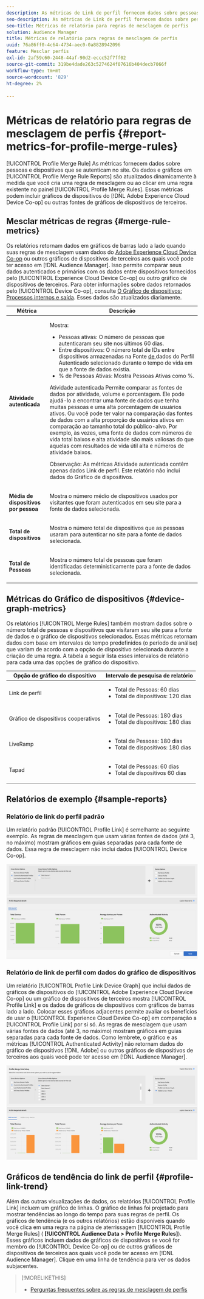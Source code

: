```yaml
---
description: As métricas de Link de perfil fornecem dados sobre pessoas e dispositivos que se autenticam no site. Os dados e gráficos no Link de perfil são atualizados dinamicamente ao criar regras de mesclagem ou ao clicar em uma regra existente no painel Regras de mesclagem de perfil . Essas métricas podem incluir gráficos de dispositivos do Adobe Experience Cloud Device Co-op ou de outras fontes de gráficos de dispositivos de terceiros.
seo-description: As métricas de Link de perfil fornecem dados sobre pessoas e dispositivos que se autenticam no site. Os dados e gráficos no Link de perfil são atualizados dinamicamente ao criar regras de mesclagem ou ao clicar em uma regra existente no painel Regras de mesclagem de perfil . Essas métricas podem incluir gráficos de dispositivos do Adobe Experience Cloud Device Co-op ou de outras fontes de gráficos de dispositivos de terceiros.
seo-title: Métricas de relatório para regras de mesclagem de perfis
solution: Audience Manager
title: Métricas de relatório para regras de mesclagem de perfis
uuid: 76a86ff0-4c64-4734-aec0-0a8828942096
feature: Mesclar perfis
exl-id: 2af59c60-2448-44af-90d2-eccc52f7ff02
source-git-commit: 319be4dade263c5274624f07616b404decb7066f
workflow-type: tm+mt
source-wordcount: '829'
ht-degree: 2%

---
```


# Métricas de relatório para regras de mesclagem de perfis {#report-metrics-for-profile-merge-rules}

[!UICONTROL Profile Merge Rule] As métricas fornecem dados sobre pessoas e dispositivos que se autenticam no site. Os dados e gráficos em [!UICONTROL Profile Merge Rule Reports] são atualizados dinamicamente à medida que você cria uma regra de mesclagem ou ao clicar em uma regra existente no painel [!UICONTROL Profile Merge Rules]. Essas métricas podem incluir gráficos de dispositivos do [!DNL Adobe Experience Cloud Device Co-op] ou outras fontes de gráficos de dispositivos de terceiros.

## Mesclar métricas de regras {#merge-rule-metrics}

Os relatórios retornam dados em gráficos de barras lado a lado quando suas regras de mesclagem usam dados do [Adobe Experience Cloud Device Co-op](https://experienceleague.adobe.com/docs/device-co-op/using/about/overview.html) ou outros gráficos de dispositivos de terceiros aos quais você pode ter acesso em [!DNL Audience Manager]. Isso permite comparar seus dados autenticados e primários com os dados entre dispositivos fornecidos pelo [!UICONTROL Experience Cloud Device Co-op] ou outro gráfico de dispositivos de terceiros. Para obter informações sobre dados retornados pelo [!UICONTROL Device Co-op], consulte [O Gráfico de dispositivos: Processos internos e saída](https://experienceleague.adobe.com/docs/device-co-op/using/device-graph/device-graph-overview.html). Esses dados são atualizados diariamente.

<table id="table_A7FB2F9804F84AC8A6DD05C0E6EE7555"> 
 <thead> 
  <tr> 
   <th colname="col1" class="entry"> Métrica </th> 
   <th colname="col2" class="entry"> Descrição </th> 
  </tr> 
 </thead>
 <tbody> 
  <tr> 
   <td colname="col1"> <p> <b><span class="wintitle"> Atividade autenticada</span></b> </p> </td> 
   <td colname="col2"> <p>Mostra: </p> 
    <ul id="ul_7F7373919A4A49028EF4BF7B28D9F8E9"> 
     <li id="li_FE2F93C496D64ED8928B3E522C9585EA"> <span class="wintitle"> Pessoas</span> ativas: O número de pessoas que autenticaram seu site nos últimos 60 dias. </li> 
     <li id="li_60CFD26EE68B442683C0ED5FED1A79C8"> <span class="wintitle"> Entre dispositivos</span>: O número total de  <a href="merge-rules-start.md#create-data-source"> </a> IDs entre dispositivos armazenadas na Fonte  <a href="https://experienceleague.adobe.com/docs/audience-manager/user-guide/features/data-sources/manage-datasources.html"> de </a> dados do Perfil  <a href="merge-rule-definitions.md">  </a> Autenticado selecionado durante o tempo de vida em que a fonte de dados existia. </li> 
     <li id="li_F2F07B6A326C4A18B79A0CF2C47D9677"> <span class="wintitle"> % de Pessoas</span> Ativas: Mostra  <span class="wintitle"> Pessoas Ativas </span> como %. </li> 
    </ul> <p> <span class="wintitle"> Atividade </span> autenticada Permite comparar as fontes de dados por atividade, volume e porcentagem. Ele pode ajudá-lo a encontrar uma fonte de dados que tenha muitas pessoas e uma alta porcentagem de usuários ativos. Ou você pode ter valor na comparação das fontes de dados com a alta proporção de usuários ativos em comparação ao tamanho total do público-alvo. Por exemplo, às vezes, uma fonte de dados com números de vida total baixos e alta atividade são mais valiosas do que aquelas com resultados de vida útil alta e números de atividade baixos. </p> <p> <p>Observação: As métricas <span class="wintitle"> Atividade autenticada</span> contêm apenas dados <span class="wintitle"> Link de perfil</span>. Este relatório não inclui dados do <span class="wintitle"> Gráfico de dispositivos</span>. </p> </p> </td> 
  </tr> 
  <tr> 
   <td colname="col1"> <p> <b><span class="wintitle"> Média de dispositivos por pessoa</span></b> </p> </td> 
   <td colname="col2"> <p> Mostra o número médio de dispositivos usados por visitantes que foram autenticados em seu site para a fonte de dados selecionada. </p> </td> 
  </tr> 
  <tr> 
   <td colname="col1"> <p> <b><span class="wintitle"> Total de dispositivos</span></b> </p> </td> 
   <td colname="col2"> <p>Mostra o número total de dispositivos que as pessoas usaram para autenticar no site para a fonte de dados selecionada. </p> </td> 
  </tr> 
  <tr> 
   <td colname="col1"> <p> <b><span class="wintitle"> Total de Pessoas</span></b> </p> </td> 
   <td colname="col2"> <p>Mostra o número total de pessoas que foram identificadas deterministicamente para a fonte de dados selecionada. </p> </td> 
  </tr> 
 </tbody> 
</table>

## Métricas do Gráfico de dispositivos {#device-graph-metrics}

Os relatórios [!UICONTROL Merge Rules] também mostram dados sobre o número total de pessoas e dispositivos que visitaram seu site para a fonte de dados e o gráfico de dispositivos selecionados. Essas métricas retornam dados com base em intervalos de tempo predefinidos (o período de análise) que variam de acordo com a opção de dispositivo selecionada durante a criação de uma regra. A tabela a seguir lista esses intervalos de relatório para cada uma das opções de gráfico do dispositivo.

<table id="table_038983EBC71F4A55BBCA99212AC5DEE6"> 
 <thead> 
  <tr> 
   <th colname="col1" class="entry"> Opção de gráfico do dispositivo </th> 
   <th colname="col2" class="entry"> Intervalo de pesquisa de relatório </th> 
  </tr>
 </thead>
 <tbody> 
  <tr> 
   <td colname="col1"> <p><span class="wintitle"> Link de perfil</span> </p> </td> 
   <td colname="col2"> <p> 
     <ul id="ul_B2FF2341573840549FFB96579F537082"> 
      <li id="li_B37323C2F2434F41B407500AC5C15447">Total de Pessoas: 60 dias </li> 
      <li id="li_08D911224A60418BBB3CFB4E70CE73D4">Total de dispositivos: 120 dias </li> 
     </ul> </p> </td> 
  </tr> 
  <tr> 
   <td colname="col1"> <p><span class="wintitle"> Gráfico de dispositivos cooperativos</span> </p> </td> 
   <td colname="col2"> <p> 
     <ul id="ul_64AD1DD89DF64703B70B973A463BA020"> 
      <li id="li_D7D3A3871F434CBFA71BE8929EB41648">Total de Pessoas: 180 dias </li> 
      <li id="li_125D387986B2463EB310203CE5857EDA">Total de dispositivos: 180 dias </li> 
     </ul> </p> </td> 
  </tr> 
  <tr> 
   <td colname="col1"> <p><span class="wintitle"> LiveRamp</span> </p> </td> 
   <td colname="col2"> <p> 
     <ul id="ul_2772F3AD7E1440789B635794ECDE8DFB"> 
      <li id="li_1432363829D64615B1D349A3722D6268">Total de Pessoas: 180 dias </li> 
      <li id="li_D5C0E3CE92524B54BBD36C73A326292B">Total de dispositivos: 180 dias </li> 
     </ul> </p> </td> 
  </tr> 
  <tr> 
   <td colname="col1"> <p><span class="wintitle"> Tapad</span> </p> </td> 
   <td colname="col2"> <p> 
     <ul id="ul_274529DB58E6442E95C6AD89BECB1362"> 
      <li id="li_67102211A72A4E47AACFE5E369793C17">Total de Pessoas: 60 dias </li> 
      <li id="li_3E8F3DA6A7B5487895A626674DA363A5">Total de dispositivos 60 dias </li> 
     </ul> </p> </td> 
  </tr> 
 </tbody> 
</table>

## Relatórios de exemplo {#sample-reports}

### Relatório de link do perfil padrão

Um relatório padrão [!UICONTROL Profile Link] é semelhante ao seguinte exemplo. As regras de mesclagem que usam várias fontes de dados (até 3, no máximo) mostram gráficos em guias separadas para cada fonte de dados. Essa regra de mesclagem não inclui dados [!UICONTROL Device Co-op].

![](assets/profile-link-metrics.png)

### Relatório de link de perfil com dados do gráfico de dispositivos

Um relatório [!UICONTROL Profile Link Device Graph] que inclui dados de gráficos de dispositivos do [!UICONTROL Adobe Experience Cloud Device Co-op] ou um gráfico de dispositivos de terceiros mostra [!UICONTROL Profile Link] e os dados de gráficos de dispositivos com gráficos de barras lado a lado. Colocar esses gráficos adjacentes permite avaliar os benefícios de usar o [!UICONTROL Experience Cloud Device Co-op] em comparação a [!UICONTROL Profile Link] por si só. As regras de mesclagem que usam várias fontes de dados (até 3, no máximo) mostram gráficos em guias separadas para cada fonte de dados. Como lembrete, o gráfico e as métricas [!UICONTROL Authenticated Activity] não retornam dados do gráfico de dispositivos [!DNL Adobe] ou outros gráficos de dispositivos de terceiros aos quais você pode ter acesso em [!DNL Audience Manager].

![](assets/profile-link-graph.png)

## Gráficos de tendência do link de perfil {#profile-link-trend}

Além das outras visualizações de dados, os relatórios [!UICONTROL Profile Link] incluem um gráfico de linhas. O gráfico de linhas foi projetado para mostrar tendências ao longo do tempo para suas regras de perfil. Os gráficos de tendência (e os outros relatórios) estão disponíveis quando você clica em uma regra na página de aterrissagem [!UICONTROL Profile Merge Rules] ( **[!UICONTROL Audience Data > Profile Merge Rules]**). Esses gráficos incluem dados de gráficos de dispositivos se você for membro do [!UICONTROL Device Co-op] ou de outros gráficos de dispositivos de terceiros aos quais você pode ter acesso em [!DNL Audience Manager]. Clique em uma linha de tendência para ver os dados subjacentes.

>[!MORELIKETHIS]
>
>* [Perguntas frequentes sobre as regras de mesclagem de perfis](../../faq/faq-profile-merge.md)

